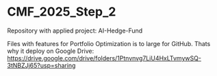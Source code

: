 # CMF_2025_Step_2
Repository with applied project: AI-Hedge-Fund

Files with features for Portfolio Optimization is to large for GitHub. Thats why it deploy on Google Drive:
https://drive.google.com/drive/folders/1Ptnvnvg7LiU4HxLTvmywSQ-3tNBZJj65?usp=sharing

